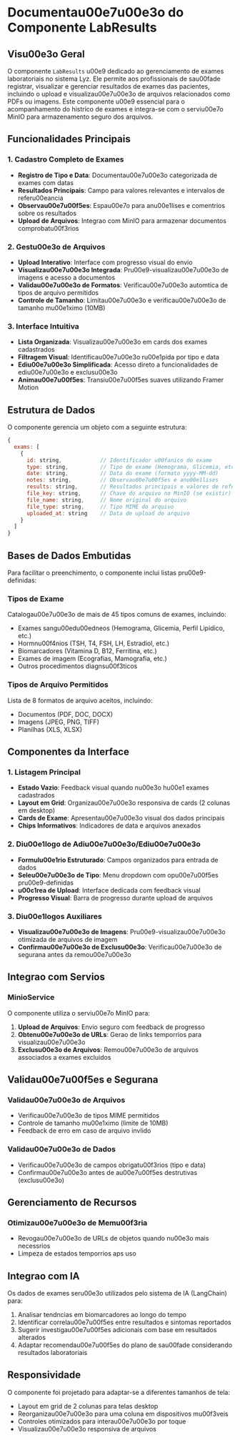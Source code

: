 # Documentau00e7u00e3o do Componente LabResults

## Visu00e3o Geral
O componente `LabResults` u00e9 dedicado ao gerenciamento de exames laboratoriais no sistema Lyz. Ele permite aos profissionais de sau00fade registrar, visualizar e gerenciar resultados de exames das pacientes, incluindo o upload e visualizau00e7u00e3o de arquivos relacionados como PDFs ou imagens. Este componente u00e9 essencial para o acompanhamento do histrico de exames e integra-se com o serviu00e7o MinIO para armazenamento seguro dos arquivos.

## Funcionalidades Principais

### 1. Cadastro Completo de Exames
- **Registro de Tipo e Data**: Documentau00e7u00e3o categorizada de exames com datas
- **Resultados Principais**: Campo para valores relevantes e intervalos de referu00eancia
- **Observau00e7u00f5es**: Espau00e7o para anu00e1lises e comentrios sobre os resultados
- **Upload de Arquivos**: Integrao com MinIO para armazenar documentos comprobatu00f3rios

### 2. Gestu00e3o de Arquivos
- **Upload Interativo**: Interface com progresso visual do envio
- **Visualizau00e7u00e3o Integrada**: Pru00e9-visualizau00e7u00e3o de imagens e acesso a documentos
- **Validau00e7u00e3o de Formatos**: Verificau00e7u00e3o automtica de tipos de arquivo permitidos
- **Controle de Tamanho**: Limitau00e7u00e3o e verificau00e7u00e3o de tamanho mu00e1ximo (10MB)

### 3. Interface Intuitiva
- **Lista Organizada**: Visualizau00e7u00e3o em cards dos exames cadastrados
- **Filtragem Visual**: Identificau00e7u00e3o ru00e1pida por tipo e data
- **Ediu00e7u00e3o Simplificada**: Acesso direto a funcionalidades de ediu00e7u00e3o e exclusu00e3o
- **Animau00e7u00f5es**: Transiu00e7u00f5es suaves utilizando Framer Motion

## Estrutura de Dados

O componente gerencia um objeto com a seguinte estrutura:

```javascript
{
  exams: [
    {
      id: string,            // Identificador u00fanico do exame
      type: string,          // Tipo de exame (Hemograma, Glicemia, etc.)
      date: string,          // Data do exame (formato yyyy-MM-dd)
      notes: string,         // Observau00e7u00f5es e anu00e1lises
      results: string,       // Resultados principais e valores de referu00eancia
      file_key: string,      // Chave do arquivo no MinIO (se existir)
      file_name: string,     // Nome original do arquivo
      file_type: string,     // Tipo MIME do arquivo
      uploaded_at: string    // Data de upload do arquivo
    }
  ]
}
```

## Bases de Dados Embutidas

Para facilitar o preenchimento, o componente inclui listas pru00e9-definidas:

### Tipos de Exame
Catalogau00e7u00e3o de mais de 45 tipos comuns de exames, incluindo:
- Exames sangu00edu00edneos (Hemograma, Glicemia, Perfil Lipidico, etc.)
- Hormnu00f4nios (TSH, T4, FSH, LH, Estradiol, etc.)
- Biomarcadores (Vitamina D, B12, Ferritina, etc.)
- Exames de imagem (Ecografias, Mamografia, etc.)
- Outros procedimentos diagnsu00f3ticos

### Tipos de Arquivo Permitidos
Lista de 8 formatos de arquivo aceitos, incluindo:
- Documentos (PDF, DOC, DOCX)
- Imagens (JPEG, PNG, TIFF)
- Planilhas (XLS, XLSX)

## Componentes da Interface

### 1. Listagem Principal
- **Estado Vazio**: Feedback visual quando nu00e3o hu00e1 exames cadastrados
- **Layout em Grid**: Organizau00e7u00e3o responsiva de cards (2 colunas em desktop)
- **Cards de Exame**: Apresentau00e7u00e3o visual dos dados principais
- **Chips Informativos**: Indicadores de data e arquivos anexados

### 2. Diu00e1logo de Adiu00e7u00e3o/Ediu00e7u00e3o
- **Formulu00e1rio Estruturado**: Campos organizados para entrada de dados
- **Seleu00e7u00e3o de Tipo**: Menu dropdown com opu00e7u00f5es pru00e9-definidas
- **u00c1rea de Upload**: Interface dedicada com feedback visual
- **Progresso Visual**: Barra de progresso durante upload de arquivos

### 3. Diu00e1logos Auxiliares
- **Visualizau00e7u00e3o de Imagens**: Pru00e9-visualizau00e7u00e3o otimizada de arquivos de imagem
- **Confirmau00e7u00e3o de Exclusu00e3o**: Verificau00e7u00e3o de segurana antes da remou00e7u00e3o

## Integrao com Servios

### MinioService
O componente utiliza o serviu00e7o MinIO para:

1. **Upload de Arquivos**: Envio seguro com feedback de progresso
2. **Obtenu00e7u00e3o de URLs**: Gerao de links temporrios para visualizau00e7u00e3o
3. **Exclusu00e3o de Arquivos**: Remou00e7u00e3o de arquivos associados a exames excluidos

## Validau00e7u00f5es e Segurana

### Validau00e7u00e3o de Arquivos
- Verificau00e7u00e3o de tipos MIME permitidos
- Controle de tamanho mu00e1ximo (limite de 10MB)
- Feedback de erro em caso de arquivo invlido

### Validau00e7u00e3o de Dados
- Verificau00e7u00e3o de campos obrigatu00f3rios (tipo e data)
- Confirmau00e7u00e3o antes de au00e7u00f5es destrutivas (exclusu00e3o)

## Gerenciamento de Recursos

### Otimizau00e7u00e3o de Memu00f3ria
- Revogau00e7u00e3o de URLs de objetos quando nu00e3o mais necessrios
- Limpeza de estados temporrios aps uso

## Integrao com IA

Os dados de exames seru00e3o utilizados pelo sistema de IA (LangChain) para:

1. Analisar tendncias em biomarcadores ao longo do tempo
2. Identificar correlau00e7u00f5es entre resultados e sintomas reportados
3. Sugerir investigau00e7u00f5es adicionais com base em resultados alterados
4. Adaptar recomendau00e7u00f5es do plano de sau00fade considerando resultados laboratoriais

## Responsividade

O componente foi projetado para adaptar-se a diferentes tamanhos de tela:
- Layout em grid de 2 colunas para telas desktop
- Reorganizau00e7u00e3o para uma coluna em dispositivos mu00f3veis
- Controles otimizados para interau00e7u00e3o por toque
- Visualizau00e7u00e3o responsiva de arquivos
